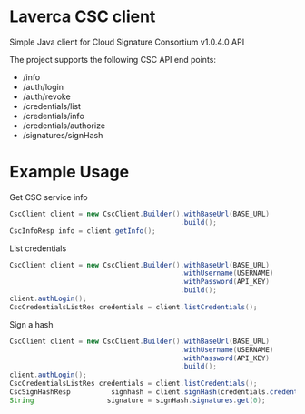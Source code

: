 # Laverca CSC client
Simple Java client for Cloud Signature Consortium v1.0.4.0 API

The project supports the following CSC API end points:
- /info
- /auth/login
- /auth/revoke
- /credentials/list
- /credentials/info
- /credentials/authorize
- /signatures/signHash

# Example Usage
Get CSC service info
```java
CscClient client = new CscClient.Builder().withBaseUrl(BASE_URL)
                                          .build();
CscInfoResp info = client.getInfo();
```

List credentials
```java
CscClient client = new CscClient.Builder().withBaseUrl(BASE_URL)
                                          .withUsername(USERNAME)
                                          .withPassword(API_KEY)
                                          .build();
client.authLogin();
CscCredentialsListRes credentials = client.listCredentials();
```

Sign a hash
```java
CscClient client = new CscClient.Builder().withBaseUrl(BASE_URL)
                                          .withUsername(USERNAME)
                                          .withPassword(API_KEY)
                                          .build();
client.authLogin();
CscCredentialsListRes credentials = client.listCredentials();
CscSignHashResp          signhash = client.signHash(credentials.credentialIDs.get(0), Arrays.asList(SHA256_HASH), CscClient.RSA_WITH_SHA256);
String                  signature = signHash.signatures.get(0);
```
